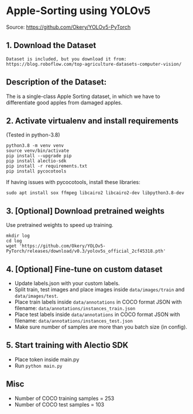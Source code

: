 # Apple-Sorting using YOLOv5
Source: https://github.com/Okery/YOLOv5-PyTorch

## 1. Download the Dataset
```
Dataset is included, but you download it from: 
https://blog.roboflow.com/top-agriculture-datasets-computer-vision/
```

## Description of the Dataset:
The is a single-class Apple Sorting dataset, in which we have to differentiate good apples from damaged apples.


## 2. Activate virtualenv and install requirements
(Tested in python-3.8)
```
python3.8 -m venv venv
source venv/bin/activate
pip install --upgrade pip
pip install alectio-sdk
pip install -r requirements.txt
pip install pycocotools
```
If having issues with pycocotools, install these libraries:
```
sudo apt install sox ffmpeg libcairo2 libcairo2-dev libpython3.8-dev
```

## 3. [Optional] Download pretrained weights
Use pretrained weights to speed up training.
```
mkdir log
cd log
wget 'https://github.com/Okery/YOLOv5-PyTorch/releases/download/v0.3/yolov5s_official_2cf45318.pth'
```

## 4. [Optional] Fine-tune on custom dataset
- Update labels.json with your custom labels.
- Split train, test images and place images inside `data/images/train` and `data/images/test`.
- Place train labels inside `data/annotations` in COCO format JSON with filename: `data/annotations/instances_train.json`
- Place test labels inside `data/annotations` in COCO format JSON with filename: `data/annotations/instances_test.json`
- Make sure number of samples are more than you batch size (in config). 

## 5. Start training with Alectio SDK
- Place token inside main.py
- Run `python main.py`

## Misc
- Number of COCO training samples = 253
- Number of COCO test samples = 103
